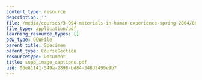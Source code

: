 ```yaml
---
content_type: resource
description: ''
file: /media/courses/3-094-materials-in-human-experience-spring-2004/06e81141549a2898bd84348d2499e9b7_supp_image_captions.pdf
file_type: application/pdf
learning_resource_types: []
ocw_type: OCWFile
parent_title: Specimen
parent_type: CourseSection
resourcetype: Document
title: supp_image_captions.pdf
uid: 06e81141-549a-2898-bd84-348d2499e9b7
---
```

